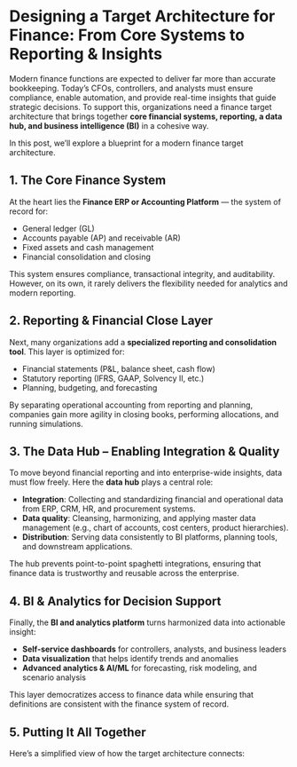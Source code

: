 


# Designing a Target Architecture for Finance: From Core Systems to Reporting & Insights  

Modern finance functions are expected to deliver far more than accurate bookkeeping. Today’s CFOs, controllers, and analysts must ensure compliance, enable automation, and provide real-time insights that guide strategic decisions. To support this, organizations need a finance target architecture that brings together **core financial systems, reporting, a data hub, and business intelligence (BI)** in a cohesive way.  

In this post, we’ll explore a blueprint for a modern finance target architecture.  

## 1. The Core Finance System  

At the heart lies the **Finance ERP or Accounting Platform** — the system of record for:  
- General ledger (GL)  
- Accounts payable (AP) and receivable (AR)  
- Fixed assets and cash management  
- Financial consolidation and closing  

This system ensures compliance, transactional integrity, and auditability. However, on its own, it rarely delivers the flexibility needed for analytics and modern reporting.  

## 2. Reporting & Financial Close Layer  

Next, many organizations add a **specialized reporting and consolidation tool**. This layer is optimized for:  
- Financial statements (P&L, balance sheet, cash flow)  
- Statutory reporting (IFRS, GAAP, Solvency II, etc.)  
- Planning, budgeting, and forecasting  

By separating operational accounting from reporting and planning, companies gain more agility in closing books, performing allocations, and running simulations.  

## 3. The Data Hub – Enabling Integration & Quality  

To move beyond financial reporting and into enterprise-wide insights, data must flow freely. Here the **data hub** plays a central role:  

- **Integration**: Collecting and standardizing financial and operational data from ERP, CRM, HR, and procurement systems.  
- **Data quality**: Cleansing, harmonizing, and applying master data management (e.g., chart of accounts, cost centers, product hierarchies).  
- **Distribution**: Serving data consistently to BI platforms, planning tools, and downstream applications.  

The hub prevents point-to-point spaghetti integrations, ensuring that finance data is trustworthy and reusable across the enterprise.  

## 4. BI & Analytics for Decision Support  

Finally, the **BI and analytics platform** turns harmonized data into actionable insight:  

- **Self-service dashboards** for controllers, analysts, and business leaders  
- **Data visualization** that helps identify trends and anomalies  
- **Advanced analytics & AI/ML** for forecasting, risk modeling, and scenario analysis  

This layer democratizes access to finance data while ensuring that definitions are consistent with the finance system of record.  

## 5. Putting It All Together  

Here’s a simplified view of how the target architecture connects:  